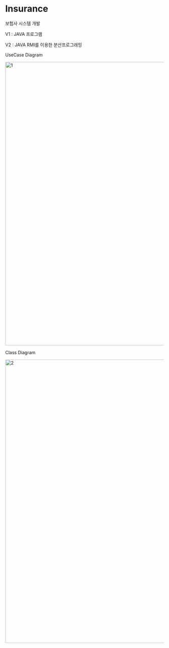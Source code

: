 # Insurance
보험사 시스템 개발

V1 : JAVA 프로그램

V2 : JAVA RMI를 이용한 분산프로그래밍

UseCase Diagram

<img width="900" alt="1" src="https://github.com/ssm00/Insurance/assets/97657265/4d0683ac-94c8-4fd9-8e4a-467fae6c4ed7">


Class Diagram

<img width="900" alt="2" src="https://github.com/ssm00/Insurance/assets/97657265/69f92ad2-bf31-42ae-9d21-b10d204a25b9">
